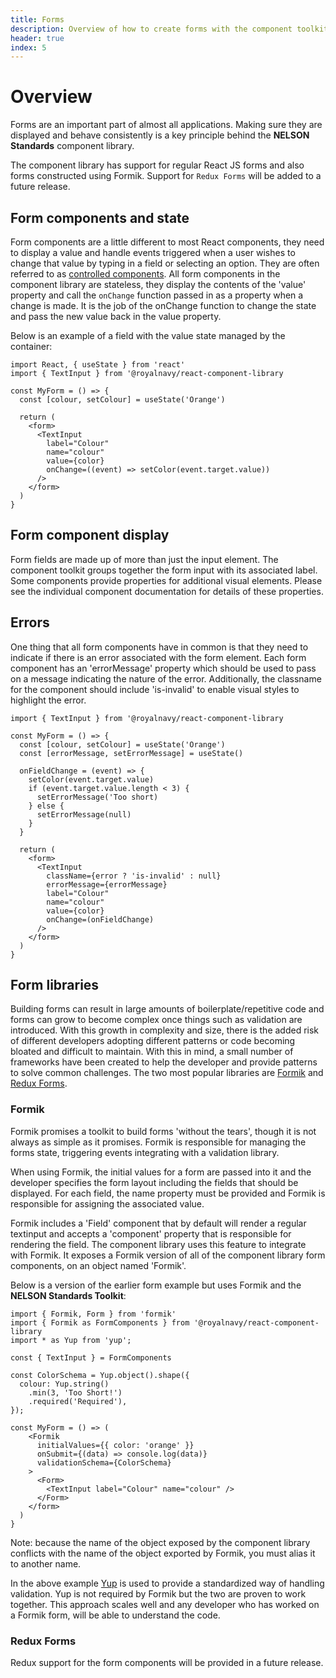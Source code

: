 ```yaml
---
title: Forms
description: Overview of how to create forms with the component toolkit
header: true
index: 5
---
```


# Overview

Forms are an important part of almost all applications. Making sure they are displayed and behave consistently is a key principle behind the **NELSON Standards** component library.

The component library has support for regular React JS forms and also forms constructed using Formik. Support for `Redux Forms` will be added to a future release.

## Form components and state

Form components are a little different to most React components, they need to display a value and handle events triggered when a user wishes to change that value by typing in a field or selecting an option. They are often referred to as [controlled components](https://reactjs.org/docs/forms.html#controlled-components). All form components in the component library are stateless, they display the contents of the 'value' property and call the `onChange` function passed in as a property when a change is made. It is the job of the onChange function to change the state and pass the new value back in the value property.

Below is an example of a field with the value state managed by the container:

```
import React, { useState } from 'react'
import { TextInput } from '@royalnavy/react-component-library

const MyForm = () => {
  const [colour, setColour] = useState('Orange')

  return (
    <form>
      <TextInput 
        label="Colour" 
        name="colour"
        value={color} 
        onChange=((event) => setColor(event.target.value)) 
      />
    </form>
  )
}
```

## Form component display

Form fields are made up of more than just the input element. The component toolkit groups together the form input with its associated label. Some components provide properties for additional visual elements. Please see the individual component documentation for details of these properties.

## Errors

One thing that all form components have in common is that they need to indicate if there is an error associated with the form element. Each form component has an 'errorMessage' property which should be used to pass on a message indicating the nature of the error. Additionally, the classname for the component should include 'is-invalid' to enable visual styles to highlight the error.

```
import { TextInput } from '@royalnavy/react-component-library

const MyForm = () => {
  const [colour, setColour] = useState('Orange')
  const [errorMessage, setErrorMessage] = useState()

  onFieldChange = (event) => {
    setColor(event.target.value)
    if (event.target.value.length < 3) {
      setErrorMessage('Too short)
    } else {
      setErrorMessage(null)
    }
  }

  return (
    <form>
      <TextInput 
        className={error ? 'is-invalid' : null}
        errorMessage={errorMessage}
        label="Colour"
        name="colour"
        value={color} 
        onChange=(onFieldChange) 
      />
    </form>
  )
}
```

## Form libraries

Building forms can result in large amounts of boilerplate/repetitive code and forms can grow to become complex once things such as validation are introduced. With this growth in complexity and size, there is the added risk of different developers adopting different patterns or code becoming bloated and difficult to maintain. With this in mind, a small number of frameworks have been created to help the developer and provide patterns to solve common challenges. The two most popular libraries are [Formik](https://jaredpalmer.com/formik/) and [Redux Forms](https://redux-form.com).

### Formik

Formik promises a toolkit to build forms 'without the tears', though it is not always as simple as it promises. Formik is responsible for managing the forms state, triggering events integrating with a validation library.

When using Formik, the initial values for a form are passed into it and the developer specifies the form layout including the fields that should be displayed. For each field, the name property must be provided and Formik is responsible for assigning the associated value.

Formik includes a 'Field' component that by default will render a regular textinput and accepts a 'component' property that is responsible for rendering the field. The component library uses this feature to integrate with Formik. It exposes a Formik version of all of the component library form components, on an object named 'Formik'.

Below is a version of the earlier form example but uses Formik and the **NELSON Standards Toolkit**:

```
import { Formik, Form } from 'formik'
import { Formik as FormComponents } from '@royalnavy/react-component-library
import * as Yup from 'yup';

const { TextInput } = FormComponents

const ColorSchema = Yup.object().shape({
  colour: Yup.string()
    .min(3, 'Too Short!')
    .required('Required'),
});

const MyForm = () => (
    <Formik 
      initialValues={{ color: 'orange' }} 
      onSubmit={(data) => console.log(data)}
      validationSchema={ColorSchema}
    >
      <Form>
        <TextInput label="Colour" name="colour" />
      </Form>
    </form>
  )
}
```

Note: because the name of the object exposed by the component library conflicts with the name of the object exported by Formik, you must alias it to another name.

In the above example [Yup](https://github.com/jquense/yup) is used to provide a standardized way of handling validation. Yup is not required by Formik but the two are proven to work together. This approach scales well and any developer who has worked on a Formik form, will be able to understand the code.

### Redux Forms

Redux support for the form components will be provided in a future release.
